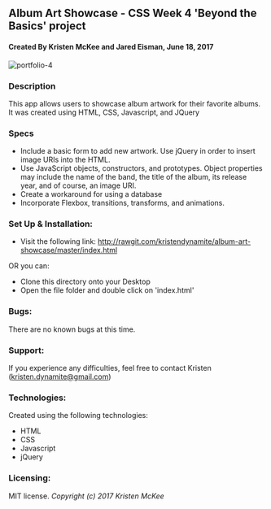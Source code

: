 
## Album Art Showcase - CSS Week 4 'Beyond the Basics' project

#### Created By **Kristen McKee and Jared Eisman, June 18, 2017**

![portfolio-4](https://user-images.githubusercontent.com/27696622/29746846-1b3a9d52-8a9c-11e7-8793-4ee8dc35bcd9.png)

### Description

This app allows users to showcase album artwork for their favorite albums. It was created using HTML, CSS, Javascript, and JQuery 

### Specs

* Include a basic form to add new artwork. Use jQuery in order to insert image URIs into the HTML.
* Use JavaScript objects, constructors, and prototypes. Object properties may include the name of the band, the title of the album, its release year, and of course, an image URI.
* Create a workaround for using a database
* Incorporate Flexbox, transitions, transforms, and animations.

### Set Up & Installation:
* Visit the following link: <http://rawgit.com/kristendynamite/album-art-showcase/master/index.html>

OR you can:

* Clone this directory onto your Desktop
* Open the file folder and double click on 'index.html'

### Bugs:
There are no known bugs at this time.

### Support:
If you experience any difficulties, feel free to contact Kristen (kristen.dynamite@gmail.com)

### Technologies:
Created using the following technologies:
* HTML
* CSS
* Javascript
* jQuery

### Licensing:
MIT license.
*Copyright (c) 2017 Kristen McKee*
